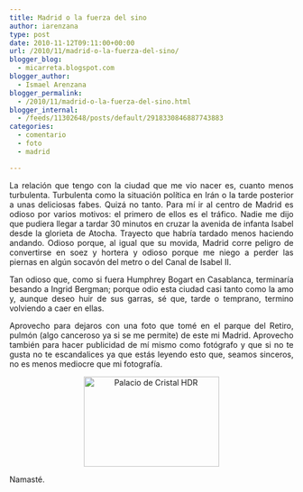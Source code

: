 ```yaml
---
title: Madrid o la fuerza del sino
author: iarenzana
type: post
date: 2010-11-12T09:11:00+00:00
url: /2010/11/madrid-o-la-fuerza-del-sino/
blogger_blog:
  - micarreta.blogspot.com
blogger_author:
  - Ismael Arenzana
blogger_permalink:
  - /2010/11/madrid-o-la-fuerza-del-sino.html
blogger_internal:
  - /feeds/11302648/posts/default/2918330846887743883
categories:
  - comentario
  - foto
  - madrid

---
```

<p style="text-align: justify;">
  La relación que tengo con la ciudad que me vio nacer es, cuanto menos turbulenta. Turbulenta como la situación política en Irán o la tarde posterior a unas deliciosas fabes. Quizá no tanto. Para mí ir al centro de Madrid es odioso por varios motivos: el primero de ellos es el tráfico. Nadie me dijo que pudiera llegar a tardar 30 minutos en cruzar la avenida de infanta Isabel desde la glorieta de Atocha. Trayecto que habría tardado menos haciendo andando. Odioso porque, al igual que su movida, Madrid corre peligro de convertirse en soez y hortera y odioso porque me niego a perder las piernas en algún socavón del metro o del Canal de Isabel II.
</p>

<p style="text-align: justify;">
  Tan odioso que, como si fuera Humphrey Bogart en Casablanca, terminaría besando a Ingrid Bergman; porque odio esta ciudad casi tanto como la amo y, aunque deseo huir de sus garras, sé que, tarde o temprano, termino volviendo a caer en ellas.
</p>

<p style="text-align: justify;">
  Aprovecho para dejaros con una foto que tomé en el parque del Retiro, pulmón (algo canceroso ya si se me permite) de este mi Madrid. Aprovecho también para hacer publicidad de mí mismo como fotógrafo y que si no te gusta no te escandalices ya que estás leyendo esto que, seamos sinceros, no es menos mediocre que mi fotografía.
</p>

<p style="text-align: center;">
  <a href="http://www.flickr.com/photos/78627857@N00/5158400026/"><img src="http://farm5.static.flickr.com/4128/5158400026_050e842f87_m.jpg" height="160" width="240" alt="Palacio de Cristal HDR" /></a>
</p>

<p style="text-align: center;">
</p>

<p style="text-align: justify;">
  Namasté.
</p>